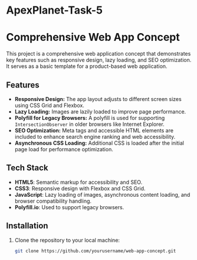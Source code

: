# ApexPlanet-Task-5
# Comprehensive Web App Concept

This project is a comprehensive web application concept that demonstrates key features such as responsive design, lazy loading, and SEO optimization. It serves as a basic template for a product-based web application.

## Features
- **Responsive Design:** The app layout adjusts to different screen sizes using CSS Grid and Flexbox.
- **Lazy Loading:** Images are lazily loaded to improve page performance.
- **Polyfill for Legacy Browsers:** A polyfill is used for supporting `IntersectionObserver` in older browsers like Internet Explorer.
- **SEO Optimization:** Meta tags and accessible HTML elements are included to enhance search engine ranking and web accessibility.
- **Asynchronous CSS Loading:** Additional CSS is loaded after the initial page load for performance optimization.

## Tech Stack
- **HTML5**: Semantic markup for accessibility and SEO.
- **CSS3**: Responsive design with Flexbox and CSS Grid.
- **JavaScript**: Lazy loading of images, asynchronous content loading, and browser compatibility handling.
- **Polyfill.io**: Used to support legacy browsers.
 
## Installation
1. Clone the repository to your local machine:
   ```bash
   git clone https://github.com/yourusername/web-app-concept.git

